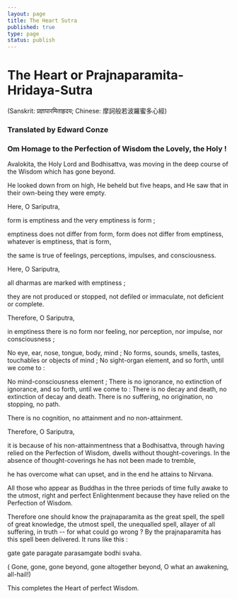 ```yaml
--- 
layout: page
title: The Heart Sutra
published: true
type: page
status: publish
---
```

# The Heart or Prajnaparamita-Hridaya-Sutra
(Sanskrit:  प्रज्ञापारमिताहृदय; Chinese: 摩訶般若波羅蜜多心經)

### Translated by Edward Conze

### Om Homage to the Perfection of Wisdom the Lovely, the Holy !

Avalokita, the Holy Lord and Bodhisattva, was moving in the deep  course of the Wisdom which has  gone beyond.

He looked down from on high, He beheld but five heaps, and He saw  that in their own-being they were  empty.

Here, O Sariputra,

form is emptiness and the very emptiness is form ;

emptiness does not differ from form, form does not differ from  emptiness, whatever is emptiness,  that is form,

the same is true of feelings, perceptions, impulses, and  consciousness.

Here, O Sariputra,

all dharmas are marked with emptiness ;

they are not produced or stopped, not defiled or immaculate, not  deficient or complete.

Therefore, O Sariputra,

in emptiness there is no form nor feeling, nor perception, nor  impulse, nor consciousness ;

No eye, ear, nose, tongue, body, mind ; No forms, sounds, smells,  tastes, touchables or objects of  mind ; No sight-organ element, and so forth, until we come to :

No mind-consciousness element ; There is no ignorance, no extinction  of ignorance, and so forth,  until we come to : There is no decay and death, no extinction of decay  and death. There is no  suffering, no origination, no stopping, no path.

There is no cognition, no attainment and no non-attainment.

Therefore, O Sariputra,

it is because of his non-attainmentness that a Bodhisattva, through  having relied on the Perfection of  Wisdom, dwells without thought-coverings. In the absence of  thought-coverings he has not been  made to tremble,

he has overcome what can upset, and in the end he attains to Nirvana.

All those who appear as Buddhas in the three periods of time fully  awake to the utmost, right and  perfect Enlightenment because they have relied on the Perfection of  Wisdom.

Therefore one should know the prajnaparamita as the great spell, the  spell of great knowledge, the  utmost spell, the unequalled spell, allayer of all suffering, in truth  -- for what could go wrong ? By  the prajnaparamita has this spell been delivered. It runs like this :

gate gate paragate parasamgate bodhi svaha.

( Gone, gone, gone beyond, gone altogether beyond, O what an  awakening, all-hail!)

This completes the Heart of perfect Wisdom.
